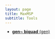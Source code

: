 ```yaml
---
layout: page
title: MaxMSP
subtitle: Tools
---
```


- [**gen~ biquad** (gen)](https://github.com/Velitch/velitch/blob/main/_posts/2021-10-19-tool_gen~biquad.md)
